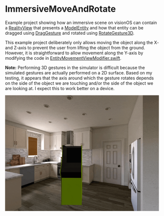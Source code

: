 # ImmersiveMoveAndRotate

Example project showing how an immersive scene on visionOS can contain a [RealityView](https://developer.apple.com/documentation/realitykit/realityview/) that presents a [ModelEntity](https://developer.apple.com/documentation/realitykit/modelentity) and how that entity can be dragged using [DragGesture](https://developer.apple.com/documentation/swiftui/draggesture) and rotated using [RotateGesture3D](https://developer.apple.com/documentation/swiftui/rotategesture3d).

This example project deliberately only allows moving the object along the X- and Z-axis to prevent the user from lifting the object from the ground. However, it is straightforward to allow movement along the Y-axis by modifying the code in [EntityMovementViewModifier.swift](https://github.com/simonbs/ImmersiveMoveAndRotate/blob/main/ImmersiveMoveAndRotate/EntityMovementViewModifier.swift).

**Note:** Performing 3D gestures in the simulator is difficult because the simulated gestures are actually performed on a 2D surface. Based on my testing, it appears that the axis around which the gesture rotates depends on the side of the object we are touching and/or the side of the object we are looking at. I expect this to work better on a device.

![](https://github.com/simonbs/ImmersiveMoveAndRotate/blob/main/video.gif?raw=true)
